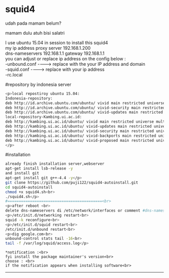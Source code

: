 # squid4
<p>udah pada mamam belum? <br>
<p>mamam dulu atuh bisi salatri </p>
<p>I use ubuntu 15.04 in session to install this squid4<br>
my ip address proxy server  192.168.1.200<br>
dns-nameservers 192.168.1.1 gateway 192.168.1.1<br>
you can adjust or replace  ip address on the config below :<br>
-unbound.conf ---->  replace with the your IP address and domain <br>
-squid.conf ----> replace with your ip address<br>
-rc.local</p>

#repository by indonesia server
```bash
<p>local repostiroy ubuntu 15.04:
Indonesia-repository:
deb http://id.archive.ubuntu.com/ubuntu/ vivid main restricted universe multiverse
deb http://id.archive.ubuntu.com/ubuntu/ vivid-security main restricted universe multiverse 
deb http://id.archive.ubuntu.com/ubuntu/ vivid-updates main restricted universe multiverse
local-repository-Kambing.ui.ac.id:
deb http://kambing.ui.ac.id/ubuntu/ vivid main restricted universe multiverse
deb http://kambing.ui.ac.id/ubuntu/ vivid-updates main restricted universe multiverse
deb http://kambing.ui.ac.id/ubuntu/ vivid-security main restricted universe multiverse
deb http://kambing.ui.ac.id/ubuntu/ vivid-backports main restricted universe multiverse
deb http://kambing.ui.ac.id/ubuntu/ vivid-proposed main restricted universe multiverse
</p>
```
#installation
```bash
already finish installation server,webserver
apt-get install lsb-release -y
and install git
apt-get install git g++-4.4 -y</p>
git clone https://github.com/puji122/squid4-autoinstall.git
cd squid4-autoinstall
chmod +x squid4.sh<br>
./squid4.sh</p>
#==========================================<br>
<p>after reboot <br>
delete dns-nameservers di /etc/network/interfaces or comment #dns-nameservers<br>
<p>/etc/init.d/networking restart<br>
squid -k reconfigure<br>
<p>/etc/init.d/squid restart<br>
/etc/init.d/unbound restart<br>
<p>dig google.com<br>
unbound-control stats tail -16<br>
tail -f /var/log/squid/access.log</p>
```

```
*notification :<br>
fyi install the package maintainer's version<br>
choose : <br>
if the notification appears when installing software<br>
```
_________________________________________________________________________________________________________________________
